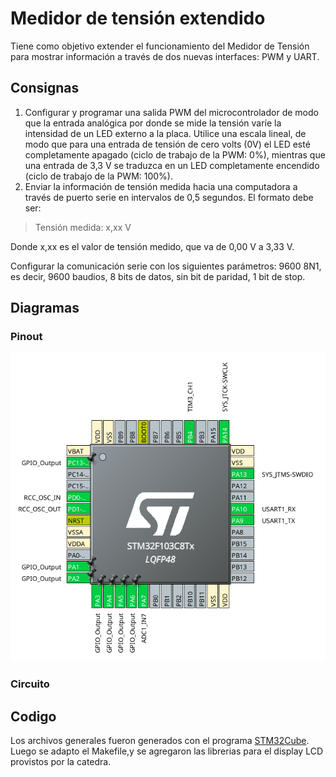 # Medidor de tensión extendido

Tiene como objetivo extender el funcionamiento del Medidor de Tensión para mostrar información a través de dos nuevas interfaces: PWM y UART. 

## Consignas

1. Configurar y programar una salida PWM del microcontrolador de modo que la entrada analógica por donde se mide la tensión varíe la intensidad de un LED externo a la placa. Utilice una escala lineal, de modo que para una entrada de tensión de cero volts (0V) el LED esté completamente apagado (ciclo de trabajo de la PWM: 0%), mientras que una entrada de 3,3 V se traduzca en un LED completamente encendido (ciclo de trabajo de la PWM: 100%). 
2. Enviar la información de tensión medida hacia una computadora a través de puerto serie en intervalos de 0,5 segundos. El formato debe ser:

> Tensión medida: x,xx V

Donde x,xx es el valor de tensión medido, que va de 0,00 V a 3,33 V.  

Configurar la comunicación serie con los siguientes parámetros: 9600 8N1, es decir, 9600 baudios, 8 bits de datos, sin bit de paridad, 1 bit de stop.

## Diagramas

### Pinout
![pinout](Documentacion/pinout.png)

### Circuito

## Codigo

Los archivos generales fueron generados con el programa [STM32Cube](https://www.st.com/en/development-tools/stm32cubemx.html). Luego se adapto el Makefile,y se agregaron las librerias para el display LCD provistos por la catedra.
